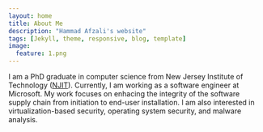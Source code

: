 ```yaml
---
layout: home
title: About Me
description: "Hammad Afzali's website"
tags: [Jekyll, theme, responsive, blog, template]
image:
  feature: 1.png
---
```


I am a PhD graduate in computer science from New Jersey Institute of Technology (<a href="http://www.njit.edu/">NJIT</a>).
Currently, I am working as a software engineer at Microsoft.
My work focuses on enhacing the integrity of the software supply chain from initiation to end-user installation.
I am also interested in virtualization-based security, operating system security, and malware analysis.

